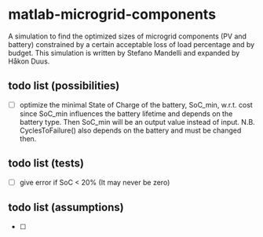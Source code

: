 # matlab-microgrid-components
A simulation to find the optimized sizes of microgrid components (PV and battery) constrained by a certain acceptable loss of load percentage and by budget. This simulation is written by Stefano Mandelli and expanded by Håkon Duus.


## todo list (possibilities)
- [ ] optimize the minimal State of Charge of the battery, SoC_min, w.r.t. cost since SoC_min influences the battery lifetime and depends on the battery type. Then SoC_min will be an output value instead of input. 
N.B. CyclesToFailure() also depends on the battery and must be changed then.

## todo list (tests)
- [ ] give error if SoC < 20% (It may never be zero)

## todo list (assumptions)
- [ ] 
